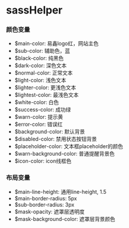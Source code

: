 # sassHelper

### 颜色变量

* $main-color: 易鑫logo红，网站主色
* $sub-color: 辅助色，蓝
* $black-color: 纯黑色
* $dark-color: 深色文本
* $normal-color: 正常文本
* $light-color: 浅色文本
* $lighter-color: 更浅色文本
* $lightest-color: 最浅色文本
* $white-color: 白色
* $success-color: 成功绿
* $warn-color: 提示黄
* $error-color: 错误红
* $background-color: 默认背景
* $disabled-color: 禁用状态按钮背景
* $placeholder-color: 文本框placeholder的颜色
* $warn-background-color: 普通提醒背景色
* $icon-color: icon线框色

### 布局变量

* $main-line-height: 通用line-height, 1.5
* $main-border-radius: 5px
* $sub-border-radius: 3px
* $mask-opacity: 遮罩层透明度
* $mask-background-color: 遮罩层背景颜色
